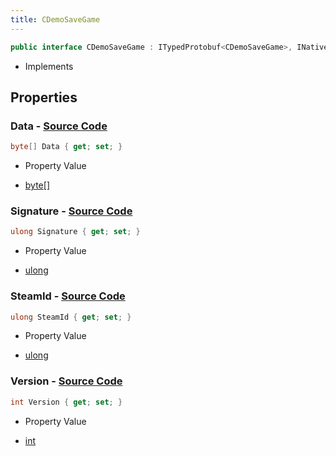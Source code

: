```yaml
---
title: CDemoSaveGame
---
```


```csharp
public interface CDemoSaveGame : ITypedProtobuf<CDemoSaveGame>, INativeHandle
```

- Implements

## Properties

### **Data** - [Source Code](https://github.com/swiftly-solution/swiftlys2/blob/main/managed/src/SwiftlyS2.Generated/Protobufs/Interfaces/CDemoSaveGame.cs#L13)

```csharp
byte[] Data { get; set; }
```

- Property Value

- [byte](https://learn.microsoft.com/dotnet/api/system.byte)[]

### **Signature** - [Source Code](https://github.com/swiftly-solution/swiftlys2/blob/main/managed/src/SwiftlyS2.Generated/Protobufs/Interfaces/CDemoSaveGame.cs#L19)

```csharp
ulong Signature { get; set; }
```

- Property Value

- [ulong](https://learn.microsoft.com/dotnet/api/system.uint64)

### **SteamId** - [Source Code](https://github.com/swiftly-solution/swiftlys2/blob/main/managed/src/SwiftlyS2.Generated/Protobufs/Interfaces/CDemoSaveGame.cs#L16)

```csharp
ulong SteamId { get; set; }
```

- Property Value

- [ulong](https://learn.microsoft.com/dotnet/api/system.uint64)

### **Version** - [Source Code](https://github.com/swiftly-solution/swiftlys2/blob/main/managed/src/SwiftlyS2.Generated/Protobufs/Interfaces/CDemoSaveGame.cs#L22)

```csharp
int Version { get; set; }
```

- Property Value

- [int](https://learn.microsoft.com/dotnet/api/system.int32)

